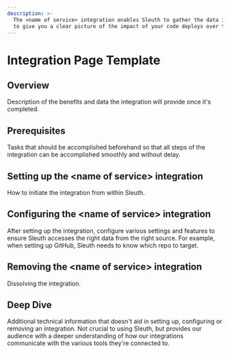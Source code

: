 ```yaml
---
description: >-
  The <name of service> integration enables Sleuth to gather the data it needs
  to give you a clear picture of the impact of your code deploys over time.
---
```


# Integration Page Template

## Overview

Description of the benefits and data the integration will provide once it's completed. 

## Prerequisites

Tasks that should be accomplished beforehand so that all steps of the integration can be accomplished smoothly and without delay. 

## Setting up the &lt;name of service&gt; integration

How to initiate the integration from within Sleuth. 

## Configuring the &lt;name of service&gt; integration

After setting up the integration, configure various settings and features to ensure Sleuth accesses the right data from the right source. For example, when setting up GitHub, Sleuth needs to know which repo to target. 

## Removing the &lt;name of service&gt; integration

Dissolving the integration. 

## Deep Dive

Additional technical information that doesn't aid in setting up, configuring or removing an integration. Not crucial to using Sleuth, but provides our audience with a deeper understanding of how our integrations communicate with the various tools they're connected to.  

